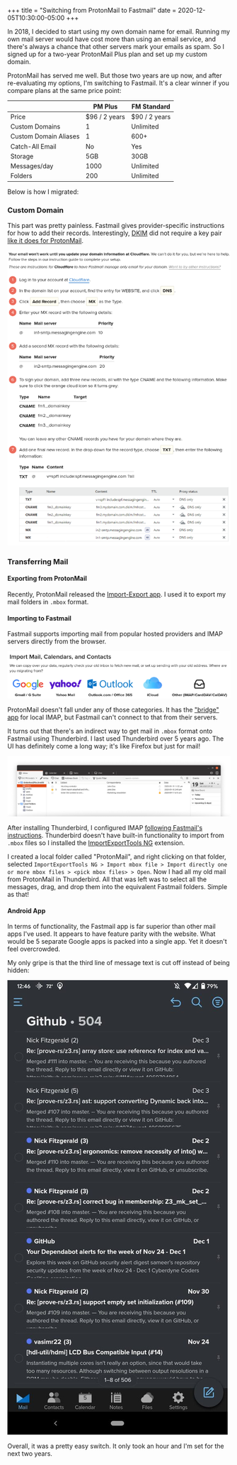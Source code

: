 +++
title = "Switching from ProtonMail to Fastmail"
date = 2020-12-05T10:30:00-05:00
+++

In 2018, I decided to start using my own domain name for email.
Running my own mail server would have cost more than using an email service, and there's always a chance that other servers mark your emails as spam. So I signed up for a two-year ProtonMail Plus plan and set up my custom domain.

ProtonMail has served me well. But those two years are up now, and after re-evaluating my options, I'm switching to Fastmail. It's a clear winner if you compare plans at the same price point:

|         | PM Plus | FM Standard |
|---------|---------|-------------|
|Price|$96 / 2 years|$90 / 2 years|
|Custom Domains|1|Unlimited|
|Custom Domain Aliases|1|600+|
|Catch-All Email|No|Yes|
|Storage|5GB|30GB|
|Messages/day|1000|Unlimited|
|Folders|200|Unlimited|

Below is how I migrated:

### Custom Domain

This part was pretty painless. Fastmail gives provider-specific instructions for how to add their records. Interestingly, [DKIM](https://en.wikipedia.org/wiki/DomainKeys_Identified_Mail) did not require a key pair [like it does for ProtonMail](https://protonmail.com/blog/dkim-key-management/).

![Instructions for custom domain registration](cf.png)

### Transferring Mail

#### Exporting from ProtonMail

Recently, ProtonMail released the [Import-Export app](https://protonmail.com/blog/import-export-app-release/). I used it to export my mail folders in `.mbox` format.

#### Importing to Fastmail

Fastmail supports importing mail from popular hosted providers and IMAP servers directly from the browser.

![Instructions for importing mail](import.png)

ProtonMail doesn't fall under any of those categories. It has the ["bridge" app](https://protonmail.com/bridge/) for local IMAP, but Fastmail can't connect to that from their servers.

It turns out that there's an indirect way to get mail in `.mbox` format onto Fastmail using Thunderbird. I last used Thunderbird over 5 years ago. The UI has definitely come a long way; it's like Firefox but just for mail!

![Thunderbird UI](thunderbird-screenshot-linux.png)

After installing Thunderbird, I configured IMAP [following Fastmail's instructions](https://www.fastmail.com/help/clients/thunderbird.html). Thunderbird doesn't have built-in functionality to import from `.mbox` files so I installed the [ImportExportTools NG](https://addons.thunderbird.net/en-US/thunderbird/addon/importexporttools-ng/?src=search) extension.

I created a local folder called "ProtonMail", and right clicking on that folder, selected `ImportExportTools NG > Import mbox file > Import directly one or more mbox files > <pick mbox files> > Open`. Now I had all my old mail from ProtonMail in Thunderbird. All that was left was to select all the messages, drag, and drop them into the equivalent Fastmail folders. Simple as that!

#### Android App

In terms of functionality, the Fastmail app is far superior than other mail apps I've used. It appears to have feature parity with the website. What would be 5 separate Google apps is packed into a single app. Yet it doesn't feel overcrowded.

My only gripe is that the third line of message text is cut off instead of being hidden:

![Android App screenshot](app.jpg)


Overall, it was a pretty easy switch. It only took an hour and I'm set for the next two years.